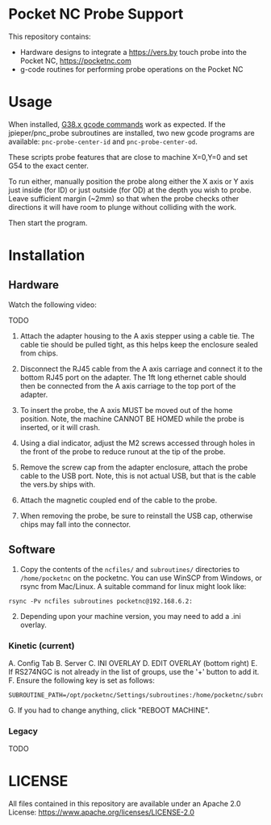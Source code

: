 # Pocket NC Probe Support #

This repository contains:

* Hardware designs to integrate a https://vers.by touch probe into the Pocket NC, https://pocketnc.com
* g-code routines for performing probe operations on the Pocket NC

# Usage #

When installed, [G38.x gcode commands](https://linuxcnc.org/docs/2.6/html/gcode/gcode.html#sec:G38-probe) work as expected.  If the jpieper/pnc_probe subroutines are installed, two new gcode programs are available: `pnc-probe-center-id` and `pnc-probe-center-od`.

These scripts probe features that are close to machine X=0,Y=0 and set G54 to the exact center.

To run either, manually position the probe along either the X axis or Y axis just inside (for ID) or just outside (for OD) at the depth you wish to probe.  Leave sufficient margin (~2mm) so that when the probe checks other directions it will have room to plunge without colliding with the work.

Then start the program.

# Installation #

## Hardware ##

Watch the following video:

TODO

1. Attach the adapter housing to the A axis stepper using a cable tie.  The cable tie should be pulled tight, as this helps keep the enclosure sealed from chips.

2. Disconnect the RJ45 cable from the A axis carriage and connect it to the bottom RJ45 port on the adapter.  The 1ft long ethernet cable should then be connected from the A axis carriage to the top port of the adapter.

3. To insert the probe, the A axis MUST be moved out of the home position.  Note, the machine CANNOT BE HOMED while the probe is inserted, or it will crash.

4. Using a dial indicator, adjust the M2 screws accessed through holes in the front of the probe to reduce runout at the tip of the probe.

5. Remove the screw cap from the adapter enclosure, attach the probe cable to the USB port.  Note, this is not actual USB, but that is the cable the vers.by ships with.

6. Attach the magnetic coupled end of the cable to the probe.

7. When removing the probe, be sure to reinstall the USB cap, otherwise chips may fall into the connector.

## Software ##

1. Copy the contents of the `ncfiles/` and `subroutines/` directories to `/home/pocketnc` on the pocketnc.  You can use WinSCP from Windows, or rsync from Mac/Linux.  A suitable command for linux might look like:

```
rsync -Pv ncfiles subroutines pocketnc@192.168.6.2:
```

2. Depending upon your machine version, you may need to add a .ini overlay.

### Kinetic (current) ###

 A. Config Tab
 B. Server
 C. INI OVERLAY
 D. EDIT OVERLAY (bottom right)
 E. If RS274NGC is not already in the list of groups, use the '+' button to add it.
 F. Ensure the following key is set as follows:

```
SUBROUTINE_PATH=/opt/pocketnc/Settings/subroutines:/home/pocketnc/subroutines
```

 G. If you had to change anything, click "REBOOT MACHINE".

### Legacy ###

TODO

# LICENSE #

All files contained in this repository are available under an Apache 2.0 License: https://www.apache.org/licenses/LICENSE-2.0
